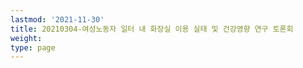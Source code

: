```yaml
---
lastmod: '2021-11-30'
title: 20210304-여성노동자 일터 내 화장실 이용 실태 및 건강영향 연구 토론회
weight: 
type: page
---
```


